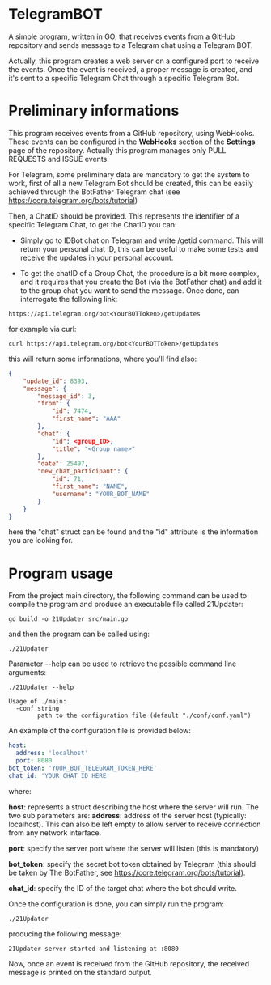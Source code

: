 # TelegramBOT
A simple program, written in GO, that receives events from a GitHub repository and sends message to a Telegram chat using a Telegram BOT. 

Actually, this program creates a web server on a configured port to receive the events. Once the event is received, a proper message is created, and it's sent to a specific Telegram Chat through a specific Telegram Bot. 

# Preliminary informations
This program receives events from a GitHub repository, using WebHooks. These events can be configured in the **WebHooks** section of the **Settings** page of the repository. Actually this program manages only PULL REQUESTS and ISSUE events. 

For Telegram, some preliminary data are mandatory to get the system to work, first of all a new Telegram Bot should be created, this can be easily achieved through the BotFather Telegram chat (see https://core.telegram.org/bots/tutorial)

Then, a ChatID should be provided. This represents the identifier of a specific Telegram Chat, to get the ChatID you can: 

* Simply go to IDBot chat on Telegram and write /getid command. This will return your personal chat ID, this can be useful to make some tests and receive the updates in your personal account.

* To get the chatID of a Group Chat, the procedure is a bit more complex, and it requires that you create the Bot (via the BotFather chat) and add it to the group chat you want to send the message. Once done, can interrogate the following link:

```
https://api.telegram.org/bot<YourBOTToken>/getUpdates
```

for example via curl:

```shell
curl https://api.telegram.org/bot<YourBOTToken>/getUpdates
```

this will return some informations, where you'll find also:

```json
{
    "update_id": 8393,
    "message": {
        "message_id": 3,
        "from": {
            "id": 7474,
            "first_name": "AAA"
        },
        "chat": {
            "id": <group_ID>,
            "title": "<Group name>"
        },
        "date": 25497,
        "new_chat_participant": {
            "id": 71, 
            "first_name": "NAME",
            "username": "YOUR_BOT_NAME"
        }
    }
}
```

here the "chat" struct can be found and the "id" attribute is the information you are looking for.


# Program usage
From the project main directory, the following command can be used to compile the program and produce an executable file called 21Updater:

```shell
go build -o 21Updater src/main.go
```

and then the program can be called using: 

```shell
./21Updater
```

Parameter --help can be used to retrieve the possible command line arguments:

```shell
./21Updater --help

Usage of ./main:
  -conf string
    	path to the configuration file (default "./conf/conf.yaml")
```

An example of the configuration file is provided below:
```yaml
host:     
  address: 'localhost'
  port: 8080
bot_token: 'YOUR_BOT_TELEGRAM_TOKEN_HERE'
chat_id: 'YOUR_CHAT_ID_HERE'
```

where:

**host**: represents a struct describing the host where the server will run. The two sub parameters are:
  **address**: address of the server host (typically: localhost). This can also be left empty to allow server to receive connection from any network interface.

  **port**: specify the server port where the server will listen (this is mandatory)

**bot_token**: specify the secret bot token obtained by Telegram (this should be taken by The BotFather, see https://core.telegram.org/bots/tutorial).

**chat_id**: specify the ID of the target chat where the bot should write. 

Once the configuration is done, you can simply run the program:

```
./21Updater
```

producing the following message:

```
21Updater server started and listening at :8080
```

Now, once an event is received from the GitHub repository, the received message is printed on the standard output.






